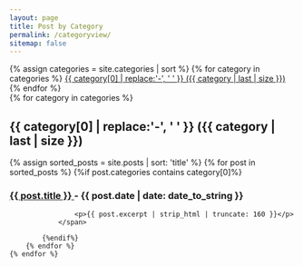```yaml
---
layout: page
title: Post by Category
permalink: /categoryview/
sitemap: false
---
```



<div>
    {% assign categories = site.categories | sort %}
    {% for category in categories %}
        <span class="site-tag">
            <a href="#{{ category | first | slugify }}">
                    {{ category[0] | replace:'-', ' ' }} ({{ category | last | size }})
            </a>
        </span>
    {% endfor %}
</div>

<div id="index">
    {% for category in categories %}
        <a name="{{ category[0] }}"></a>
        <h2>{{ category[0] | replace:'-', ' ' }} ({{ category | last | size }})</h2>
        {% assign sorted_posts = site.posts | sort: 'title' %}
        {% for post in sorted_posts %}
            {%if post.categories contains category[0]%}
                <h3>
                    <a href="{{ site.url }}{{ site.baseurl }}{{ post.url }}" title="{{ post.title }}">
                        {{ post.title }} 
                    </a> - {{ post.date | date: date_to_string }}
                </h3>
                <span class="post-meta">
                    
                    <p>{{ post.excerpt | strip_html | truncate: 160 }}</p>
                </span>
                
            {%endif%}
        {% endfor %}
    {% endfor %}
</div>